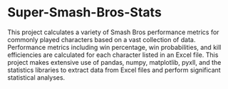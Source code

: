 # Super-Smash-Bros-Stats
This project calculates a variety of Smash Bros performance metrics for commonly played characters based on a vast collection of data. Performance metrics including win percentage, win probabilities, and kill efficiencies are calculated for each character listed in an Excel file. This project makes extensive use of pandas, numpy, matplotlib, pyxll, and the statistics libraries to extract data from Excel files and perform significant statistical analyses. 
